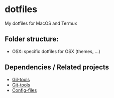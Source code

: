 # dotfiles
My dotfiles for MacOS and Termux

## Folder structure:

- OSX: specific dotfiles for OSX (themes, ...)


## Dependencies / Related projects

- [Gil-tools](https://github.com/adrianogil/gil-tools)
- [Git-tools](https://github.com/adrianogil/git-tools)
- [Config-files](https://github.com/adrianogil/config-files)
